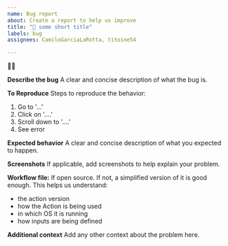 ```yaml
---
name: Bug report
about: Create a report to help us improve
title: "🐛 some short title"
labels: bug
assignees: CamiloGarciaLaRotta, titoine54

---
```


👋🏽

**Describe the bug**
A clear and concise description of what the bug is.

**To Reproduce**
Steps to reproduce the behavior:
1. Go to '...'
2. Click on '....'
3. Scroll down to '....'
4. See error

**Expected behavior**
A clear and concise description of what you expected to happen.

**Screenshots**
If applicable, add screenshots to help explain your problem.

**Workflow file:**
If open source. If not, a simplified version of it is good enough. This helps us understand:
- the action version
- how the Action is being used
- in which OS it is running
- how inputs are being defined

**Additional context**
Add any other context about the problem here.
